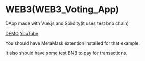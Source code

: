 # WEB3(WEB3_Voting_App)
 
DApp made with Vue.js and Solidity(it uses test bnb chain)

[DEMO](https://decentralized-chat-rho.vercel.app)
[YouTube](https://www.youtube.com/watch?v=YWg8RbfcWAU)

You should have MetaMask extention installed for that example.

It also should have some test BNB to pay for transactions.
